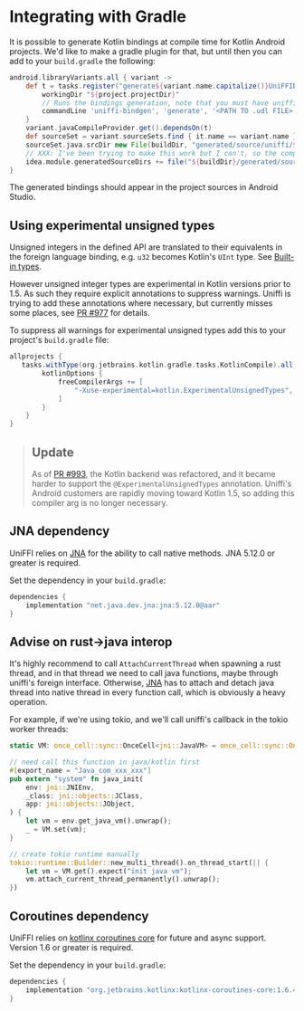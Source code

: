 # Integrating with Gradle

It is possible to generate Kotlin bindings at compile time for Kotlin Android projects. We'd like to make a gradle plugin for that, but until then you can add to your `build.gradle` the following:

```groovy
android.libraryVariants.all { variant ->
    def t = tasks.register("generate${variant.name.capitalize()}UniFFIBindings", Exec) {
        workingDir "${project.projectDir}"
        // Runs the bindings generation, note that you must have uniffi-bindgen installed and in your PATH environment variable
        commandLine 'uniffi-bindgen', 'generate', '<PATH TO .udl FILE>', '--language', 'kotlin', '--out-dir', "${buildDir}/generated/source/uniffi/${variant.name}/java"
    }
    variant.javaCompileProvider.get().dependsOn(t)
    def sourceSet = variant.sourceSets.find { it.name == variant.name }
    sourceSet.java.srcDir new File(buildDir, "generated/source/uniffi/${variant.name}/java")
    // XXX: I've been trying to make this work but I can't, so the compiled bindings will show as "regular sources" in Android Studio.
    idea.module.generatedSourceDirs += file("${buildDir}/generated/source/uniffi/${variant.name}/java/uniffi")
}
```

The generated bindings should appear in the project sources in Android Studio.

## Using experimental unsigned types

Unsigned integers in the defined API are translated to their equivalents in the foreign language binding, e.g. `u32` becomes Kotlin's `UInt` type.
See [Built-in types](../udl/builtin_types.md).

However unsigned integer types are experimental in Kotlin versions prior to 1.5.
As such they require explicit annotations to suppress warnings.
Uniffi is trying to add these annotations where necessary,
but currently misses some places, see [PR #977](https://github.com/mozilla/uniffi-rs/pull/977) for details.

To suppress all warnings for experimental unsigned types add this to your project's `build.gradle` file:

```groovy
allprojects {
   tasks.withType(org.jetbrains.kotlin.gradle.tasks.KotlinCompile).all {
        kotlinOptions {
            freeCompilerArgs += [
                "-Xuse-experimental=kotlin.ExperimentalUnsignedTypes",
            ]
        }
    }
}
```

> ## Update
>
> As of [PR #993](https://github.com/mozilla/uniffi-rs/pull/993), the Kotlin backend was refactored, and it became harder to support the
> `@ExperimentalUnsignedTypes` annotation. Uniffi's Android customers are rapidly moving toward Kotlin 1.5, so adding this compiler arg is no longer necessary.

## JNA dependency

UniFFI relies on [JNA] for the ability to call native methods.
JNA 5.12.0 or greater is required.

Set the dependency in your `build.gradle`:

```groovy
dependencies {
    implementation "net.java.dev.jna:jna:5.12.0@aar"
}
```

## Advise on rust->java interop

It's highly recommend to call `AttachCurrentThread` when spawning a rust thread, and in that thread we need to call java functions, maybe through uniffi's foreign interface. Otherwise, [JNA] has to attach and detach java thread into native thread in every function call, which is obviously a heavy operation.

For example, if we're using tokio, and we'll call uniffi's callback in the tokio worker threads:

```rust
static VM: once_cell::sync::OnceCell<jni::JavaVM> = once_cell::sync::OnceCell::new();

// need call this function in java/kotlin first
#[export_name = "Java_com_xxx_xxx"]
pub extern "system" fn java_init(
    env: jni::JNIEnv,
    _class: jni::objects::JClass,
    app: jni::objects::JObject,
) {
    let vm = env.get_java_vm().unwrap();
    _ = VM.set(vm);
}

// create tokio runtime manually
tokio::runtime::Builder::new_multi_thread().on_thread_start(|| {
    let vm = VM.get().expect("init java vm");
    vm.attach_current_thread_permanently().unwrap();
})
```

[JNA]: https://github.com/java-native-access/jna
[attach_current_thread_permanently]: https://docs.rs/jni/latest/jni/struct.JavaVM.html#method.attach_current_thread_permanently

## Coroutines dependency

UniFFI relies on [kotlinx coroutines core] for future and async support. Version 1.6 or greater is required.

Set the dependency in your `build.gradle`:

```groovy
dependencies {
    implementation "org.jetbrains.kotlinx:kotlinx-coroutines-core:1.6.4"
}
```

[kotlinx coroutines core]: https://github.com/Kotlin/kotlinx.coroutines
